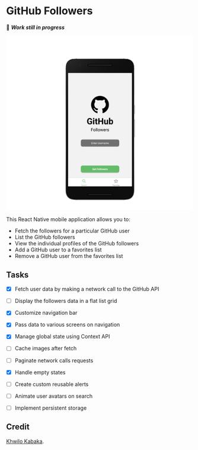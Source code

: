 # GitHub Followers

:construction: _**Work still in progress**_

![GiHub Followers App Home screen image](https://github.com/khwilo/project-demos/blob/master/GitHubFollowers/github-followers-home-screen.png)

This React Native mobile application allows you to:

- Fetch the followers for a particular GitHub user
- List the GitHub followers
- View the individual profiles of the GitHub followers
- Add a GitHub user to a favorites list
- Remove a GitHub user from the favorites list

## Tasks

- [x] Fetch user data by making a network call to the GitHub API
- [ ] Display the followers data in a flat list grid
- [x] Customize navigation bar
- [x] Pass data to various screens on navigation
- [x] Manage global state using Context API
- [ ] Cache images after fetch
- [ ] Paginate network calls requests
- [x] Handle empty states
- [ ] Create custom reusable alerts
- [ ] Animate user avatars on search
- [ ] Implement persistent storage


## Credit

[Khwilo Kabaka](https://www.github.com).
